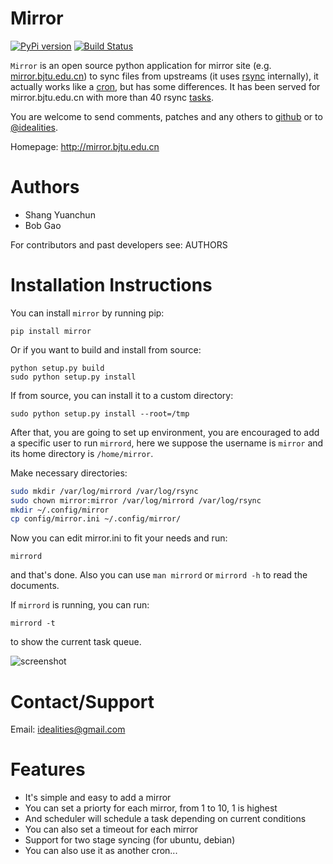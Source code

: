 # Mirror

[![PyPi version]][PyPI] [![Build Status]][Travis CI]

`Mirror` is an open source python application for mirror site (e.g. [mirror.bjtu.edu.cn](http://mirror.bjtu.edu.cn)) to sync files from upstreams (it uses [rsync](http://rsync.samba.org/) internally), it actually works like a [cron](http://en.wikipedia.org/wiki/Cron), but has some differences. It has been served for mirror.bjtu.edu.cn with more than 40 rsync [tasks](http://mirror.bjtu.edu.cn/cn/update.html).

You are welcome to send comments, patches and any others to [github](https://github.com/ideal/mirror/issues) or to [@idealities](http://twitter.com/idealities).

Homepage: http://mirror.bjtu.edu.cn

Authors
=======

* Shang Yuanchun
* Bob Gao

For contributors and past developers see: 
    AUTHORS

Installation Instructions
=========================

You can install `mirror` by running pip:

```
pip install mirror
```

Or if you want to build and install from source:

```
python setup.py build
sudo python setup.py install
```

If from source, you can install it to a custom directory:

```
sudo python setup.py install --root=/tmp
```

After that, you are going to set up environment, you are encouraged to add a specific user to run `mirrord`, here we suppose the username is `mirror` and its home directory is `/home/mirror`.

Make necessary directories:
```sh
sudo mkdir /var/log/mirrord /var/log/rsync
sudo chown mirror:mirror /var/log/mirrord /var/log/rsync
mkdir ~/.config/mirror
cp config/mirror.ini ~/.config/mirror/
```

Now you can edit mirror.ini to fit your needs and run:
```
mirrord
```
and that's done. Also you can use `man mirrord` or `mirrord -h` to read the documents.

If `mirrord` is running, you can run:
```
mirrord -t
```
to show the current task queue.

<img src="http://ideal.github.io/mirror/images/tasks.png" alt="screenshot" />

Contact/Support
===============

Email: idealities@gmail.com

Features
========

 * It's simple and easy to add a mirror
 * You can set a priorty for each mirror, from 1 to 10, 1 is highest
 * And scheduler will schedule a task depending on current conditions
 * You can also set a timeout for each mirror
 * Support for two stage syncing (for ubuntu, debian)
 * You can also use it as another cron...

[PyPI version]:    https://img.shields.io/pypi/v/mirror.svg?style=flat
[PyPI]:            https://pypi.python.org/pypi/mirror
[Build Status]:    https://img.shields.io/travis/ideal/mirror/master.svg?style=flat
[Travis CI]:       https://travis-ci.org/ideal/mirror

